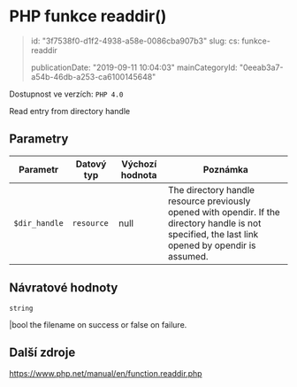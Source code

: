 PHP funkce readdir()
====================

> id: "3f7538f0-d1f2-4938-a58e-0086cba907b3"
> slug:
> 	cs: funkce-readdir
>
> publicationDate: "2019-09-11 10:04:03"
> mainCategoryId: "0eeab3a7-a54b-46db-a253-ca6100145648"

Dostupnost ve verzích: `PHP 4.0`

Read entry from directory handle


Parametry
--------------

| Parametr | Datový typ | Výchozí hodnota | Poznámka |
|-----|-----|-----|-----|
| `$dir_handle` | `resource` | null | The directory handle resource previously opened with opendir. If the directory handle is not specified, the last link opened by opendir is assumed. |


Návratové hodnoty
----------------

`string`

|bool the filename on success or false on failure.

Další zdroje
------------

https://www.php.net/manual/en/function.readdir.php
